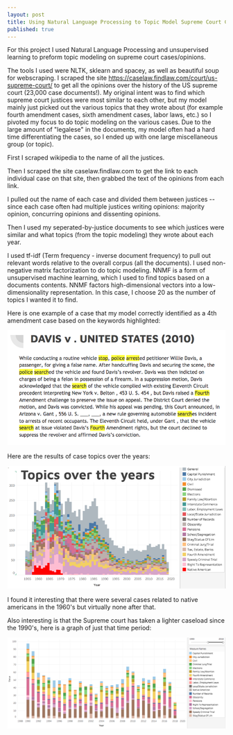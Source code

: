 ```yaml
---
layout: post
title: Using Natural Language Processing to Topic Model Supreme Court Cases
published: true
---
```



For this project I used Natural Language Processing and unsupervised learning to preform topic modeling on supreme court
cases/opinions.

The tools I used were NLTK, sklearn and spacey, as well as beautiful soup for webscraping. I scraped the site
https://caselaw.findlaw.com/court/us-supreme-court/ to get all the opinions over the history of the US supreme court (23,000 case documents!). 
My original intent was to find which supreme court justices were most similar to each other, 
but my model mainly just picked out the various topics that they wrote about 
(for example fourth amendment cases, sixth amendment cases, labor laws, etc.) so I pivoted my focus to do topic modeling 
on the various cases. Due to the large amount of "legalese" in the documents, my model often had a hard time 
differentiating the cases, so I ended up with one large miscellaneous group (or topic).


First I scraped wikipedia to the name of all the justices.

Then I scraped the site caselaw.findlaw.com to get the link to each individual case on that site, then grabbed the 
text of the opinions from each link.

I pulled out the name of each case and divided them between justices --since each case often had multiple 
justices writing opinions: majority opinion, concurring opinions and dissenting opinions.


Then I used my seperated-by-justice documents to see which justices were similar and what topics (from the topic modeling) 
they wrote about each year.

I used tf-idf (Term frequency - inverse document frequency) to pull out relevant words relative to the overall corpus (all the documents).
I used non-negative matrix factorization to do topic modeling. NNMF is a form of unsupervised machine learning, which I used to find topics based on a 
documents contents. NNMF factors high-dimensional vectors into a low-dimensionality representation. In this case, I choose 20 as the 
number of topics I wanted it to find. 

Here is one example of a case that my model correctly identified as a 4th amendment case based on the keywords highlighted:

![case text](https://raw.githubusercontent.com/10brink/10brink.github.io/master/sc%20case%20text.png)

Here are the results of case topics over the years:

![topics graph](https://raw.githubusercontent.com/10brink/10brink.github.io/master/sctopics.png)

I found it interesting that there were several cases related to native americans in the 1960's but virtually none after that. 


Also interesting is that the Supreme court has taken a lighter caseload since the 1990's, here is a graph of just that time period:

![topics since 1990](https://raw.githubusercontent.com/10brink/10brink.github.io/master/casessince1990.png)
